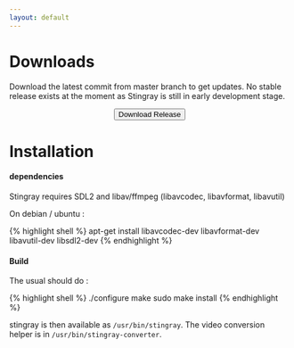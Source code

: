 ```yaml
---
layout: default
---
```


# Downloads
Download the latest commit from master branch to get updates. No stable release exists at the moment as Stingray is still in early development stage.

<center>
  <a href="https://github.com/Holusion/stingray/archive/master.zip">
    <button type="button" class="btn btn-default btn-lg">
      <span class="glyphicon glyphicon-info-sign" aria-hidden="true"></span> Download Release
    </button>
  </a>
</center>

<h1>Installation</h1>

<h4>dependencies</h4>

<p>
  Stingray requires SDL2 and libav/ffmpeg (libavcodec, libavformat, libavutil)
</p>
<p>
On debian / ubuntu :

{% highlight shell %}
apt-get install libavcodec-dev libavformat-dev libavutil-dev libsdl2-dev
{% endhighlight %}

<h4>Build</h4>
<p>
The usual should do :
</p>

{% highlight shell %}
./configure
make
sudo make install
{% endhighlight %}

stingray is then available as `/usr/bin/stingray`. The video conversion helper is in `/usr/bin/stingray-converter`.
